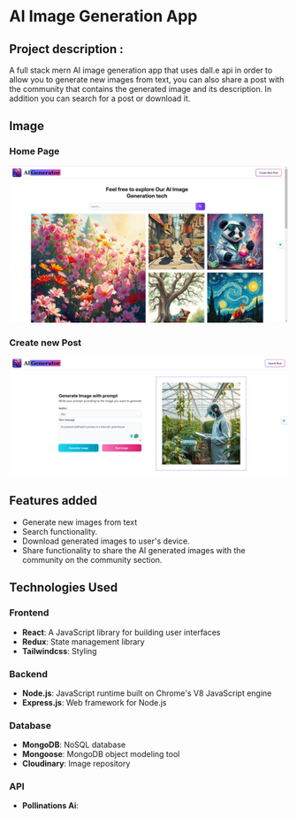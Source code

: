 # AI Image Generation App

## Project description :
A full stack mern AI image generation app that uses dall.e api in order to allow you to generate new images from text, you can also share a post with the community that contains the generated image and its description. In addition you can search for a post or download it.

## Image
### Home Page
![Img home page](img/Home.png)
### Create new Post
![Img create Post](img/CreatePost.png)

## Features added
- Generate new images from text
- Search functionality.
- Download generated images to user's device.
- Share functionality to share the AI generated images with the community on the community section.

## Technologies Used
### Frontend
- **React**: A JavaScript library for building user interfaces
- **Redux**: State management library
- **Tailwindcss**: Styling
### Backend
- **Node.js**: JavaScript runtime built on Chrome's V8 JavaScript engine
- **Express.js**: Web framework for Node.js
### Database
- **MongoDB**: NoSQL database
- **Mongoose**: MongoDB object modeling tool
- **Cloudinary**: Image repository
### API
- **Pollinations Ai**:
